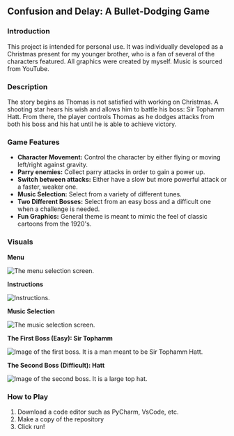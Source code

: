 ## Confusion and Delay: A Bullet-Dodging Game

### Introduction
This project is intended for personal use. It was individually developed as a Christmas present for my younger brother, who is a fan of several of the characters featured. All graphics were created by myself. Music is sourced from YouTube.

### Description
The story begins as Thomas is not satisfied with working on Christmas. A shooting star hears his wish and allows him to battle his boss: Sir Tophamm Hatt. From there, the player controls Thomas as he dodges attacks from both his boss and his hat until he is able to achieve victory.

### Game Features
- **Character Movement:** Control the character by either flying or moving left/right against gravity.
- **Parry enemies:** Collect parry attacks in order to gain a power up.
- **Switch between attacks:** Either have a slow but more powerful attack or a faster, weaker one.
- **Music Selection:** Select from a variety of different tunes.
- **Two Different Bosses:** Select from an easy boss and a difficult one when a challenge is needed.
- **Fun Graphics:** General theme is meant to mimic the feel of classic cartoons from the 1920's.

### Visuals
**Menu**

![The menu selection screen.](https://github.com/mandyschen/thomasGame/blob/main/screenshots/menu_sc.png)

**Instructions**

![Instructions.](https://github.com/mandyschen/thomasGame/blob/main/screenshots/instructions_sc.png)

**Music Selection**

![The music selection screen.](https://github.com/mandyschen/thomasGame/blob/main/screenshots/music_menu_sc.png)

**The First Boss (Easy): Sir Tophamm**

![Image of the first boss. It is a man meant to be Sir Tophamm Hatt.](https://github.com/mandyschen/thomasGame/blob/main/screenshots/sir_tophamm_sc.png)

**The Second Boss (Difficult): Hatt**

![Image of the second boss. It is a large top hat.](https://github.com/mandyschen/thomasGame/blob/main/screenshots/hatt_sc.png)

### How to Play
1. Download a code editor such as PyCharm, VsCode, etc.
2. Make a copy of the repository
3. Click run!
